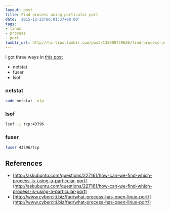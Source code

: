 ```yaml
---
layout: post
title: Find process using particular port
date: '2015-12-25T06:01:37+08:00'
tags:
- linux
- process
- port
tumblr_url: http://hi-tips.tumblr.com/post/135908729626/find-process-using-particular-port
---
```


I got three ways in [this post](http://askubuntu.com/questions/227161/how-can-we-find-which-process-is-using-a-particular-port)

- netstat
- fuser
- lsof

### netstat

```bash
sudo netstat -nlp
```

### lsof

```bash
lsof -i tcp:43796
```

### fuser

```bash
fuser 43796/tcp
```

## References

* [http://askubuntu.com/questions/227161/how-can-we-find-which-process-is-using-a-particular-port](http://askubuntu.com/questions/227161/how-can-we-find-which-process-is-using-a-particular-port)
* [http://www.cyberciti.biz/faq/what-process-has-open-linux-port/](http://www.cyberciti.biz/faq/what-process-has-open-linux-port/)
